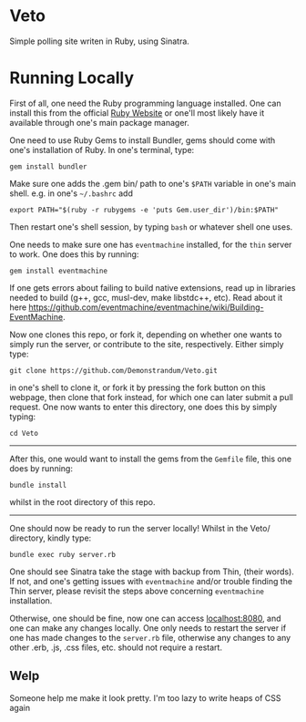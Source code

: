 # Veto
Simple polling site writen in Ruby, using Sinatra.

# Running Locally
First of all, one need the Ruby programming language installed. One can install this from the official [Ruby Website](https://www.ruby-lang.org/en/) or one'll most likely have it available through one's main package manager.

One need to use Ruby Gems to install Bundler, gems should come with one's installation of Ruby.
In one's terminal, type:
```shell
gem install bundler
```
Make sure one adds the .gem bin/ path to one's `$PATH` variable in one's main shell.
e.g. in one's `~/.bashrc` add
```shell
export PATH="$(ruby -r rubygems -e 'puts Gem.user_dir')/bin:$PATH"
```
Then restart one's shell session, by typing `bash` or whatever shell one uses.

One needs to make sure one has `eventmachine` installed, for the `thin` server to work.
One does this by running:
```shell
gem install eventmachine
```
If one gets errors about failing to build native extensions, read up in libraries needed to build (g++, gcc, musl-dev, make libstdc++, etc). Read about it here https://github.com/eventmachine/eventmachine/wiki/Building-EventMachine.

Now one clones this repo, or fork it, depending on whether one wants to simply run the server, or contribute to the site, respectively. Either simply type:
```shell
git clone https://github.com/Demonstrandum/Veto.git
```
in one's shell to clone it, or fork it by pressing the fork button on this webpage, then clone that fork instead, for which one can later submit a pull request. One now wants to enter this directory, one does this by simply typing:
```shell
cd Veto
```

---

After this, one would want to install the gems from the `Gemfile` file, this one does by running:
```shell
bundle install
```
whilst in the root directory of this repo.

---

One should now be ready to run the server locally! Whilst in the Veto/ directory, kindly type:
```shell
bundle exec ruby server.rb
```
One should see Sinatra take the stage with backup from Thin, (their words). If not, and one's getting issues with `eventmachine` and/or trouble finding the Thin server, please revisit the steps above concerning `eventmachine` installation.

Otherwise, one should be fine, now one can access [localhost:8080](http://localhost:8080/), and one can make any changes locally. One only needs to restart the server if one has made changes to the `server.rb` file, otherwise any changes to any other .erb, .js, .css files, etc. should not require a restart.



## Welp
Someone help me make it look pretty. I'm too lazy to write heaps of CSS again
